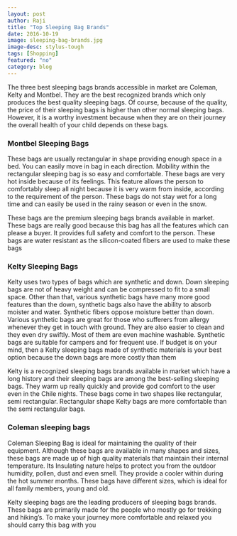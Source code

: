 ```yaml
---
layout: post
author: Raji
title: "Top Sleeping Bag Brands"
date: 2016-10-19
image: sleeping-bag-brands.jpg
image-desc: stylus-tough
tags: [Shopping]
featured: "no"
category: blog
---
```


The three best sleeping bags brands accessible in market are Coleman, Kelty and Montbel. They are the best recognized brands which only produces the best quality sleeping bags. Of course, because of the quality, the price of their sleeping bags is higher than other normal sleeping bags. However, it is a worthy investment because when they are on their journey the overall health of your child depends on these bags. 

### Montbel Sleeping Bags

These bags are usually rectangular in shape providing enough space in a bed. You can easily move in bag in each direction. Mobility within the rectangular sleeping bag is so easy and comfortable. These bags are very hot inside because of its feelings. This feature allows the person to comfortably sleep all night because it is very warm from inside, according to the requirement of the person. These bags do not stay wet for a long time and can easily be used in the rainy season or even in the snow.

These bags are the premium sleeping bags brands available in market. These bags are really good because this bag has all the features which can please a buyer. It provides full safety and comfort to the person. These bags are water resistant as the silicon-coated fibers are used to make these bags

### Kelty Sleeping Bags

Kelty uses two types of bags which are synthetic and down. Down sleeping bags are not of heavy weight and can be compressed to fit to a small space. Other than that, various synthetic bags have many more good features than the down, synthetic bags also have the ability to absorb moister and water. Synthetic fibers oppose moisture better than down. Various synthetic bags are great for those who sufferers from allergy whenever they get in touch with ground. They are also easier to clean and they even dry swiftly. Most of them are even machine washable. Synthetic bags are suitable for campers and for frequent use. If budget is on your mind, then a Kelty sleeping bags made of synthetic materials is your best option because the down bags are more costly than them

Kelty is a recognized sleeping bags brands available in market which have a long history and their sleeping bags are among the best-selling sleeping bags. They warm up really quickly and provide god comfort to the user even in the Chile nights. These bags come in two shapes like rectangular, semi rectangular. Rectangular shape Kelty bags are more comfortable than the semi rectangular bags.

### Coleman sleeping bags

Coleman Sleeping Bag is ideal for maintaining the quality of their equipment. Although these bags are available in many shapes and sizes, these bags are made up of high quality materials that maintain their internal temperature. Its Insulating nature helps to protect you from the outdoor humidity, pollen, dust and even smell. They provide a cooler within during the hot summer months. These bags have different sizes, which is ideal for all family members, young and old. 

Kelty sleeping bags are the leading producers of sleeping bags brands. These bags are primarily made for the people who mostly go for trekking and hiking’s. To make your journey more comfortable and relaxed you should carry this bag with you
